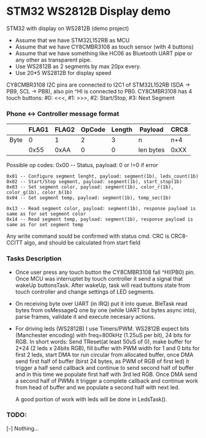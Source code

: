 # STM32 WS2812B Display demo
STM32 with display on WS2812B (demo project) 

 - Assume that we have STM32L152RB as MCU
 - Assume that we have CY8CMBR3108 as touch sensor (with 4 buttons)
 - Assume that we have something like HC06 as Bluetooth UART pipe or any other as transparent pipe.
 - Use WS2812B as 2 segments by max 20px every.
 - Use 20*5 WS2812B for display speed

CY8CMBR3108 I2C pins are connected to I2C1 of STM32L152RB (SDA -> PB9, SCL -> PB8), also pin ^HI is connected to PB0.
CY8CMBR3108 has 4 touch buttons: #0: <<<, #1: >>>, #2: Start/Stop, #3: Next Segment


### Phone <-> Controller message format
|      | FLAG1 | FLAG2 | OpCode | Length |  Payload  | CRC8 |
|------|-------|-------|--------|--------|-----------|------|
| Byte |   0   |   1   |   2    |   3    |     n     |  n+4 |
|      | 0x55  | 0xAA  |   0    |   0    | len bytes | 0xXX |

Possible op codes:
	0x00 -- Status, payload: 0 or !=0 if error

	0x01 -- Configure segment lenght, payload: segment(1b), leds_count(1b)
	0x02 -- Start/Stop segment, payload: segment(1b), start_stop(1b)
	0x03 -- Set segment color, payload: segment(1b), color_r(1b), color_g(1b), color_b(1b)
	0x04 -- Set segment temp, payload: segment(1b), temp_sec(1b)

	0x13 -- Read segment color, payload: segment(1b), response payload is same as for set segment color
	0x14 -- Read segment temp, payload: segment(1b), response payload is same as for set segment temp
	

Any write command sould be confirmed with status cmd.
CRC is CRC8-CCITT algo, and should be calculated from start field


### Tasks Description
 - Once user press any touch button the CY8CMBR3108 fall ^HI(PB0) pin. Once MCU was interruptet by touch controller it send a signal that wakeUp buttonsTask. After wakeUp, task will read buttons state from touch controller and change settings of LED segments.
 
 - On receiving byte over UART (in IRQ) put it into queue. BleTask read bytes from osMessageQ one by one (while UART but bytes async into), parse frames, validate it and execute necesary actions.
 
 - For driving leds (WS2812B) I use Timers/PWM. WS2812B expect bits (Manchester encoding) with freq=800kHz (1.25uS per bit), 24 bits for RGB.
	In short words: Send TReset(at least 50uS of 0), make buffer for 2*24 (2 leds x 24bits RGB), fill buffer with PWM width for 1 and 0 bits for first 2 leds, start DMA tor run circular from allocated buffer, once DMA send first half of buffer (birst 24 bytes, as PWM of RGB of first led) it trigger a half send callback and continue to send second half of buffer and in this time we populate first half with 3rd led RGB. Once DMA send a second half of PWMs it trigger a complete callback and continue work from head of buffer and we populate a second half with next led.
	
	A good portion of work with leds will be done in LedsTask().

### TODO:
 [-] Nothing...
